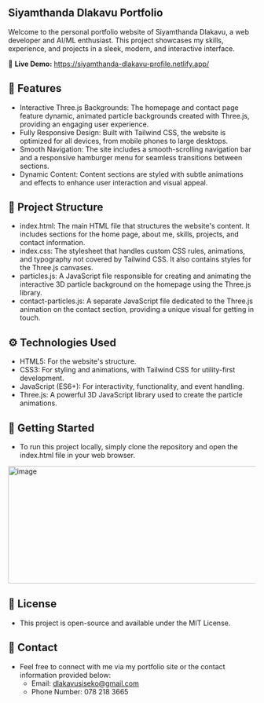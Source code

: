 ## Siyamthanda Dlakavu Portfolio
Welcome to the personal portfolio website of Siyamthanda Dlakavu, a web developer and AI/ML enthusiast. This project showcases my skills, experience, and projects in a sleek, modern, and interactive interface.

🚀 **Live Demo:** https://siyamthanda-dlakavu-profile.netlify.app/

## 🌟 Features
* Interactive Three.js Backgrounds: The homepage and contact page feature dynamic, animated particle backgrounds created with Three.js, providing an engaging user experience.
* Fully Responsive Design: Built with Tailwind CSS, the website is optimized for all devices, from mobile phones to large desktops.
* Smooth Navigation: The site includes a smooth-scrolling navigation bar and a responsive hamburger menu for seamless transitions between sections.
* Dynamic Content: Content sections are styled with subtle animations and effects to enhance user interaction and visual appeal.

## 📁 Project Structure
* index.html: The main HTML file that structures the website's content. It includes sections for the home page, about me, skills, projects, and contact information.
* index.css: The stylesheet that handles custom CSS rules, animations, and typography not covered by Tailwind CSS. It also contains styles for the Three.js canvases.
* particles.js: A JavaScript file responsible for creating and animating the interactive 3D particle background on the homepage using the Three.js library.
* contact-particles.js: A separate JavaScript file dedicated to the Three.js animation on the contact section, providing a unique visual for getting in touch.

## ⚙️ Technologies Used
* HTML5: For the website's structure.
* CSS3: For styling and animations, with Tailwind CSS for utility-first development.
* JavaScript (ES6+): For interactivity, functionality, and event handling.
* Three.js: A powerful 3D JavaScript library used to create the particle animations.

## 🚀 Getting Started
* To run this project locally, simply clone the repository and open the index.html file in your web browser.
<img width="831" height="239" alt="image" src="https://github.com/user-attachments/assets/62469f6c-2a83-4b35-9482-458435209814" />

## 📄 License
* This project is open-source and available under the MIT License.

## 👋 Contact
* Feel free to connect with me via my portfolio site or the contact information provided below:
  - Email: dlakavusiseko@gmail.com
  - Phone Number: 078 218 3665

